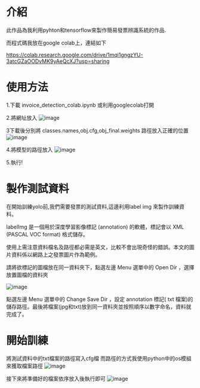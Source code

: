 # 介紹
此作品為我利用pyhton和tensorflow來製作簡易發票辨識系統的作品.

而程式碼我放在google colab上，連結如下

https://colab.research.google.com/drive/1mqi1gngzYU-3atcGZaOODvMK9yAeQcXJ?usp=sharing
# 使用方法
1.下載 invoice_detection_colab.ipynb 或利用googlecolab打開

2.將網址放入
![image](https://user-images.githubusercontent.com/80931202/134767012-5a7c78cd-f429-4209-9375-9687cc338efc.png)

3下載後分別將 classes.names,obj.cfg,obj_final.weights 路徑放入正確的位置
![image](https://user-images.githubusercontent.com/80931202/134766981-b5668e9b-8f8e-488b-bb53-880c2e71b37e.png)

4.將模型的路徑放入
![image](https://user-images.githubusercontent.com/80931202/134767041-7f99ade1-86c3-478f-92dc-773be9717068.png)

5.執行!
# 製作測試資料
在開始訓練yolo前,我們需要發票的測試資料,這邊利用label img 來製作訓練資料。

  labelImg 是一個用於深度學習影像標記 (annotation) 的軟體，標記會以 XML (PASCAL VOC format) 格式儲存。
  
使用上需注意資料檔名及路徑都必需是英文，比較不會出現奇怪的錯誤。本文的圖片資料係以網路上之發票圖片作為範例。

請將欲標記的圖檔放在同一資料夾下，點選左邊 Menu 選單中的 Open Dir ，選擇放置圖檔的資料夾

![image](https://user-images.githubusercontent.com/80931202/134833884-10921e27-19a6-4f1f-b544-cb25a169359c.png)

點選左邊 Menu 選單中的 Change Save Dir ，設定 annotation 標記( txt 檔案)的儲存路徑。最後將檔案(jpg和txt)放到同一資料夾並按照順序以數字命名，資料就完成了。
# 開始訓練
將測試資料中的txt檔案的路徑寫入cfg檔 而路徑的方式我使用python中的os模組來獲取檔案路徑
![image](https://user-images.githubusercontent.com/80931202/168972443-923ac5eb-2979-4047-b49b-5114ecbb5434.png)

接下來將準備好的檔案依序放入後執行即可
![image](https://user-images.githubusercontent.com/80931202/168972975-452786b8-98ed-4475-8bfb-3e08549dee7c.png)


